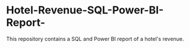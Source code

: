 # Hotel-Revenue-SQL-Power-BI-Report-
This repository contains a SQL and Power BI report of a hotel's revenue. 
